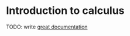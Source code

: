 # Introduction to calculus

TODO: write [great documentation](http://jacobian.org/writing/great-documentation/what-to-write/)
